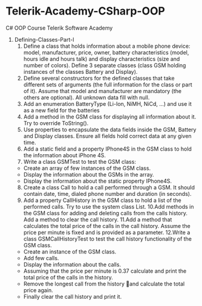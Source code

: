 Telerik-Academy-CSharp-OOP
==========================

C# OOP Course Telerik Software Academy

01. Defining-Classes-Part-I
    1. Define a class that holds information about a mobile phone device: model, manufacturer, price, owner, battery characteristics (model, hours idle and hours talk) and display characteristics (size and number of colors). Define 3 separate classes (class GSM holding instances of the classes Battery and Display).
    2. Define several constructors for the defined classes that take different sets of arguments (the full information for the class or part of it). Assume that model and manufacturer are mandatory (the others are optional). All unknown data fill with null.
    3. Add an enumeration BatteryType (Li-Ion, NiMH, NiCd, …) and use it as a new field for the batteries
    4. Add a method in the GSM class for displaying all information about it. Try to override ToString().
    5. Use properties to encapsulate the data fields inside the GSM, Battery and Display classes. Ensure all fields hold correct data at any given time.
    6. Add a static field and a property IPhone4S in the GSM class to hold the information about iPhone 4S.
    7. Write a class GSMTest to test the GSM class:
      - Create an array of few instances of the GSM class.
      - Display the information about the GSMs in the array.
      - Display the information about the static property IPhone4S.
    8. Create a class Call to hold a call performed through a GSM. It should contain date, time, dialed phone number and duration (in seconds).
    9. Add a property CallHistory in the GSM class to hold a list of the performed calls. Try to use the system class List<Call>.
    10.Add methods in the GSM class for adding and deleting calls from the calls history. Add a method to clear the call history.
    11.Add a method that calculates the total price of the calls in the call history. Assume the price per minute is fixed and is provided as a parameter.
    12.Write a class GSMCallHistoryTest to test the call history functionality of the GSM class.
      - Create an instance of the GSM class.
      - Add few calls.
      - Display the information about the calls.
      - Assuming that the price per minute is 0.37 calculate and print the total price of the calls in the history.
      - Remove the longest call from the history and calculate the total price again.
      - Finally clear the call history and print it.
